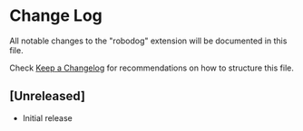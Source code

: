 # Change Log

All notable changes to the "robodog" extension will be documented in this file.

Check [Keep a Changelog](http://keepachangelog.com/) for recommendations on how to structure this file.

## [Unreleased]

- Initial release